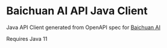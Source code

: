 # Baichuan AI API Java Client

Java API Client generated from OpenAPI spec for [Baichuan AI](https://platform.baichuan-ai.com/docs/api)

Requires Java 11
